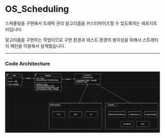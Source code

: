 # OS_Scheduling
스케줄링을 구현해서 트래픽 관리 알고리즘을 커스터마이즈할 수 있도록하는 레포지토리입니다.

알고리즘을 구현하는 작업이므로 구현 환경과 테스트 환경의 용이성을 위해서 스트래티지 패턴을 이용해서 설계했습니다.

---

### Code Architecture
![ ](./presentation/code-architecture.png)
